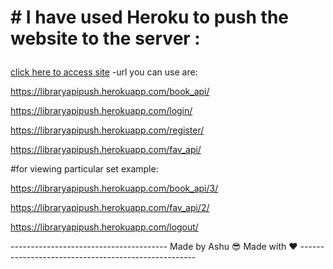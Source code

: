 
    
# # I have used Heroku to push the website to the server :<p>
[click here to access site](https://libraryapipush.herokuapp.com/book_api/)
-url you can use are: </p>
      
  https://libraryapipush.herokuapp.com/book_api/
        
   https://libraryapipush.herokuapp.com/login/
         
   https://libraryapipush.herokuapp.com/register/
        
   https://libraryapipush.herokuapp.com/fav_api/
        
 #for viewing particular set
        example:
        
 https://libraryapipush.herokuapp.com/book_api/3/
        
 https://libraryapipush.herokuapp.com/fav_api/2/

  https://libraryapipush.herokuapp.com/logout/
  
        
--------------------------------------- Made by Ashu 😎 Made with ❤ ----------------------------------------------------
